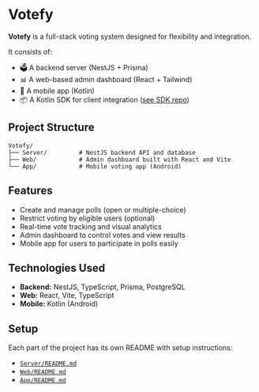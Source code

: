 # Votefy

**Votefy** is a full-stack voting system designed for flexibility and integration.

It consists of:
- 🗳️ A backend server (NestJS + Prisma)
- 📊 A web-based admin dashboard (React + Tailwind)
- 📱 A mobile app (Kotlin)
- 📦 A Kotlin SDK for client integration ([see SDK repo](https://github.com/NirTurjeman/Votefy-SDK))


## Project Structure

```
Votefy/
├── Server/         # NestJS backend API and database
├── Web/            # Admin dashboard built with React and Vite
└── App/            # Mobile voting app (Android)
```

## Features

- Create and manage polls (open or multiple-choice)
- Restrict voting by eligible users (optional)
- Real-time vote tracking and visual analytics
- Admin dashboard to control votes and view results
- Mobile app for users to participate in polls easily

## Technologies Used

- **Backend:** NestJS, TypeScript, Prisma, PostgreSQL
- **Web:** React, Vite, TypeScript
- **Mobile:** Kotlin (Android)

## Setup

Each part of the project has its own README with setup instructions:

- [`Server/README.md`](./Server/README.md)
- [`Web/README.md`](./Web/README.md)
- [`App/README.md`](./App/README.md)

